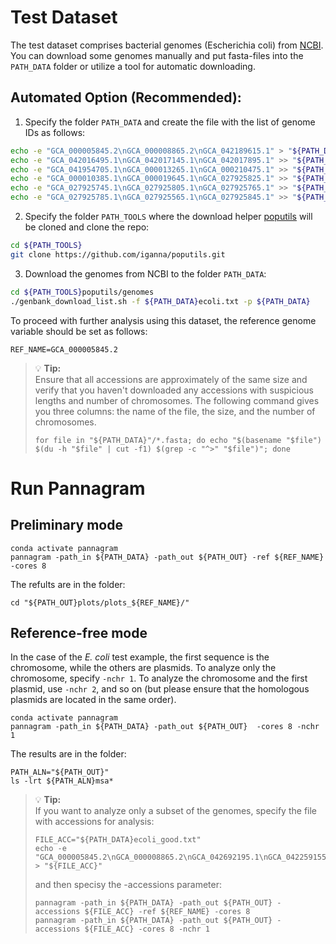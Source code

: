 # Test Dataset

The test dataset comprises bacterial genomes (Escherichia coli) from [NCBI](https://www.ncbi.nlm.nih.gov/datasets/genome/?taxon=562). You can download some genomes manually and put fasta-files into the `PATH_DATA` folder or utilize a tool for automatic downloading.

## Automated Option (Recommended):

1. Specify the folder `PATH_DATA` and create the file with the list of genome IDs as follows:

```bash
echo -e "GCA_000005845.2\nGCA_000008865.2\nGCA_042189615.1" > "${PATH_DATA}ecoli.txt"
echo -e "GCA_042016495.1\nGCA_042017145.1\nGCA_042017895.1" >> "${PATH_DATA}ecoli.txt"
echo -e "GCA_041954705.1\nGCA_000013265.1\nGCA_000210475.1" >> "${PATH_DATA}ecoli.txt"
echo -e "GCA_000010385.1\nGCA_000019645.1\nGCA_027925825.1" >> "${PATH_DATA}ecoli.txt"
echo -e "GCA_027925745.1\nGCA_027925805.1\nGCA_027925765.1" >> "${PATH_DATA}ecoli.txt"
echo -e "GCA_027925785.1\nGCA_027925565.1\nGCA_027925845.1" >> "${PATH_DATA}ecoli.txt"
```

2. Specify the folder `PATH_TOOLS` where the download helper [poputils](https://github.com/iganna/poputils) will be cloned and clone the repo:
```bash
cd ${PATH_TOOLS}
git clone https://github.com/iganna/poputils.git
```

3. Download the genomes from NCBI to the folder `PATH_DATA`:
```bash
cd ${PATH_TOOLS}poputils/genomes
./genbank_download_list.sh -f ${PATH_DATA}ecoli.txt -p ${PATH_DATA}
```

To proceed with further analysis using this dataset, the reference genome variable should be set as follows:
```
REF_NAME=GCA_000005845.2
```

> 💡 **Tip:**  
> Ensure that all accessions are approximately of the same size and verify that you haven't downloaded any accessions with suspicious lengths and number of chromosomes. The following command gives you three columns: the name of the file, the size, and the number of chromosomes.
> ```
> for file in "${PATH_DATA}"/*.fasta; do echo "$(basename "$file") $(du -h "$file" | cut -f1) $(grep -c "^>" "$file")"; done
> ```

# Run Pannagram

## Preliminary mode
```
conda activate pannagram
pannagram -path_in ${PATH_DATA} -path_out ${PATH_OUT} -ref ${REF_NAME} -cores 8
```
The refults are in the folder:
```
cd "${PATH_OUT}plots/plots_${REF_NAME}/"
```

## Reference-free mode

In the case of the *E. coli* test example, the first sequence is the chromosome, while the others are plasmids. To analyze only the chromosome, specify `-nchr 1`. To analyze the chromosome and the first plasmid, use `-nchr 2`, and so on (but please ensure that the homologous plasmids are located in the same order).
```
conda activate pannagram
pannagram -path_in ${PATH_DATA} -path_out ${PATH_OUT}  -cores 8 -nchr 1
```

The results are in the folder:
```
PATH_ALN="${PATH_OUT}"
ls -lrt ${PATH_ALN}msa*
```

> 💡 **Tip:**  
> If you want to analyze only a subset of the genomes, specify the file with accessions for analysis:
> ```
> FILE_ACC="${PATH_DATA}ecoli_good.txt"
> echo -e "GCA_000005845.2\nGCA_000008865.2\nGCA_042692195.1\nGCA_042259155.1\nGCA_042189615.1" > "${FILE_ACC}"
> ```
> and then specisy the -accessions parameter:
> ```
> pannagram -path_in ${PATH_DATA} -path_out ${PATH_OUT} -accessions ${FILE_ACC} -ref ${REF_NAME} -cores 8 
> pannagram -path_in ${PATH_DATA} -path_out ${PATH_OUT} -accessions ${FILE_ACC} -cores 8 -nchr 1 
> ```




